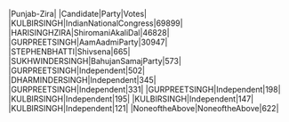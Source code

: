  
|Punjab-Zira|
|Candidate|Party|Votes|
|KULBIRSINGH|IndianNationalCongress|69899|
|HARISINGHZIRA|ShiromaniAkaliDal|46828|
|GURPREETSINGH|AamAadmiParty|30947|
|STEPHENBHATTI|Shivsena|665|
|SUKHWINDERSINGH|BahujanSamajParty|573|
|GURPREETSINGH|Independent|502|
|DHARMINDERSINGH|Independent|345|
|GURPREETSINGH|Independent|331|
|GURPREETSINGH|Independent|198|
|KULBIRSINGH|Independent|195|
|KULBIRSINGH|Independent|147|
|KULBIRSINGH|Independent|121|
|NoneoftheAbove|NoneoftheAbove|622|
